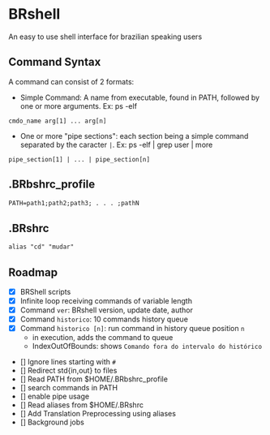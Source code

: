 # BRshell

An easy to use shell interface for brazilian speaking users

## Command Syntax

A command can consist of 2 formats:

- Simple Command: A name from executable, found in PATH, followed by one or more arguments. Ex: ps -elf

`cmdo_name arg[1] ... arg[n]`

- One or more "pipe sections": each section being a simple command separated by the caracter `|`. Ex: ps -elf | grep user | more

`pipe_section[1] | ... | pipe_section[n]`

## .BRbshrc_profile

```txt
PATH=path1;path2;path3; . . . ;pathN
```

## .BRshrc

```txt
alias "cd" "mudar"
```

## Roadmap

- [x] BRShell scripts
- [x] Infinite loop receiving commands of variable length
- [x] Command `ver`: BRshell version, update date, author
- [x] Command `historico`: 10 commands history queue
- [x] Command `historico [n]`: run command in history queue position `n`
    - in execution, adds the command to queue
    - IndexOutOfBounds: shows `Comando fora do intervalo do histórico`
- [] Ignore lines starting with `#`
- [] Redirect std{in,out} to files
- [] Read PATH from $HOME/.BRbshrc_profile
- [] search commands in PATH
- [] enable pipe usage
- [] Read aliases from $HOME/.BRshrc
- [] Add Translation Preprocessing using aliases
- [] Background jobs